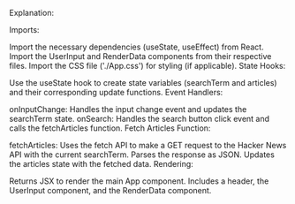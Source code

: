 Explanation:

Imports:

Import the necessary dependencies (useState, useEffect) from React.
Import the UserInput and RenderData components from their respective files.
Import the CSS file ('./App.css') for styling (if applicable).
State Hooks:

Use the useState hook to create state variables (searchTerm and articles) and their corresponding update functions.
Event Handlers:

onInputChange: Handles the input change event and updates the searchTerm state.
onSearch: Handles the search button click event and calls the fetchArticles function.
Fetch Articles Function:

fetchArticles: Uses the fetch API to make a GET request to the Hacker News API with the current searchTerm.
Parses the response as JSON.
Updates the articles state with the fetched data.
Rendering:

Returns JSX to render the main App component.
Includes a header, the UserInput component, and the RenderData component.
